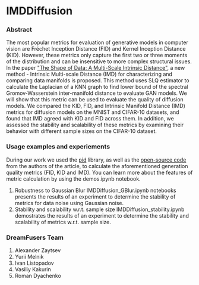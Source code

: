 # IMDDiffusion
### Abstract

The most popular metrics for evaluation of generative models in computer vision are Fréchet Inception Distance (FID) and Kernel Inception Distance (KID). However, these metrics only capture the first two or three moments of the distribution and can be insensitive to more complex structural issues. In the paper ["The Shape of Data: A Multi-Scale Intrinsic Distance"](https://arxiv.org/pdf/1905.11141), a new method - Intrinsic Multi-scale Distance (IMD) for characterizing and comparing data manifolds is proposed. This method uses SLQ estimator to calculate the Laplacian of a KNN graph to find lower bound of the spectral Gromov-Wasserstein inter-manifold distance to evaluate GAN models. We will show that this metric can be used to evaluate the quality of diffusion models. We compared the KID, FID, and Intrinsic Manifold Distance (IMD) metrics for diffusion models on the MNIST and CIFAR-10 datasets, and found that IMD agreed with KID and FID across them. In addition, we assessed the stability and scalability of these metrics by examining their behavior with different sample sizes on the CIFAR-10 dataset.

### Usage examples and experiements
During our work we used the [pid](https://github.com/photosynthesis-team/piq) library, as well as the [open-source code](https://github.com/xgfs/imd) from the authors of the article, to calculate the aforementioned generation quality metrics (FID, KID and IMD). You can learn more about the features of metric calculation by using the demos.ipynb notebook.
1. Robustness to Gaussian Blur
  IMDDiffusion_GBlur.ipynb notebooks presents the results of an experiment to determine the stability of metrics for data noise using Gaussian noise.
2. Stability and scalability w.r.t. sample size
  IMDDiffusion_stability.ipynb demostrates the results of an experiment to determine the stability and scalability of metrics w.r.t. sample size.

### DreamFusers Team
1. Alexander Zaytsev
2. Yurii Melnik
3. Ivan Listopadov
4. Vasiliy Kakurin
5. Roman Dyachenko
